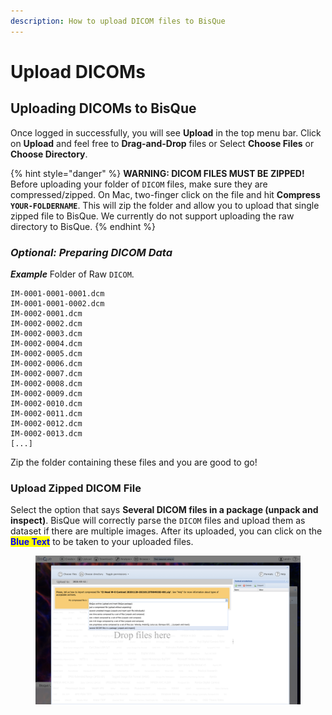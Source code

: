 ```yaml
---
description: How to upload DICOM files to BisQue
---
```


# Upload DICOMs

## Uploading DICOMs to BisQue

Once logged in successfully, you will see **Upload** in the top menu bar. Click on **Upload** and feel free to **Drag-and-Drop** files or Select **Choose Files** or **Choose Directory**.

{% hint style="danger" %}
**WARNING: DICOM FILES MUST BE ZIPPED!** \
Before uploading your folder of `DICOM` files, make sure they are compressed/zipped. On Mac, two-finger click on the file and hit **Compress `YOUR-FOLDERNAME`**. This will zip the folder and allow you to upload that single zipped file to BisQue. We currently do not support uploading the raw directory to BisQue.
{% endhint %}

### _Optional: Preparing DICOM Data_

_**Example**_ Folder of Raw `DICOM`.

```
IM-0001-0001-0001.dcm
IM-0001-0001-0002.dcm
IM-0002-0001.dcm
IM-0002-0002.dcm
IM-0002-0003.dcm
IM-0002-0004.dcm
IM-0002-0005.dcm
IM-0002-0006.dcm
IM-0002-0007.dcm
IM-0002-0008.dcm
IM-0002-0009.dcm
IM-0002-0010.dcm
IM-0002-0011.dcm
IM-0002-0012.dcm
IM-0002-0013.dcm
[...]
```

Zip the folder containing these files and you are good to go!

### Upload Zipped DICOM File

Select the option that says **Several DICOM files in a package (unpack and inspect)**. BisQue will correctly parse the `DICOM` files and upload them as dataset if there are multiple images. After its uploaded, you can click on the <mark style="color:blue;">**Blue Text**</mark> to be taken to your uploaded files.

<figure><img src="../../.gitbook/assets/upload-dicom.png" alt=""><figcaption></figcaption></figure>
